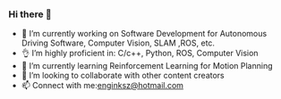 ### Hi there 👋

- 🔭 I’m currently working on Software Development for Autonomous Driving Software, Computer Vision, SLAM ,ROS, etc.
- 👌 I’m highly proficient in: C/c++, Python, ROS, Computer Vision
- 🌱 I’m currently learning Reinforcement Learning for Motion Planning
- 👯 I’m looking to collaborate with other content creators
- 📫 Connect with me:enginksz@hotmail.com



